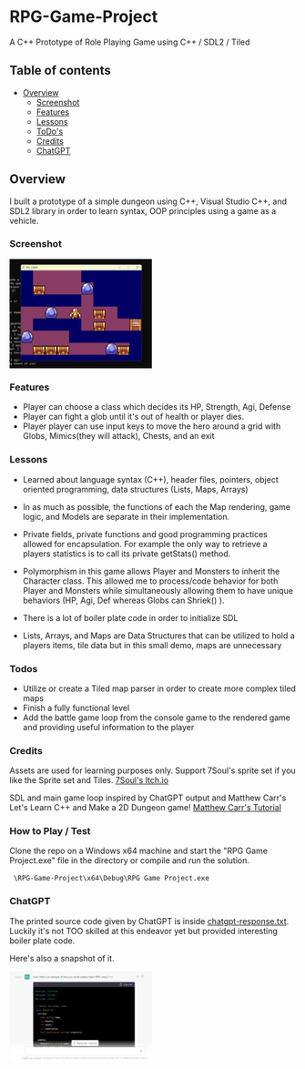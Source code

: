 # RPG-Game-Project

A C++ Prototype of Role Playing Game using C++ / SDL2 / Tiled

## Table of contents

- [Overview](#overview)
  - [Screenshot](#screenshot)
  - [Features](#features)
  - [Lessons](#lessons)
  - [ToDo's](#todos)
  - [Credits](#credits)
  - [ChatGPT](#chatgpt)

## Overview

I built a prototype of a simple dungeon using C++, Visual Studio C++, and SDL2 library in order to learn syntax, OOP principles using a game as a vehicle.

### Screenshot

<a href="url"><img src="screenshot.png" align="center" width="250" ></a>

### Features

- Player can choose a class which decides its HP, Strength, Agi, Defense
- Player can fight a glob until it's out of health or player dies.
- Player player can use input keys to move the hero around a grid with Globs, Mimics(they will attack), Chests, and an exit

### Lessons

- Learned about language syntax (C++), header files, pointers, object oriented programming, data structures (Lists, Maps, Arrays)

- In as much as possible, the functions of each the Map rendering, game logic, and Models are separate in their implementation.

- Private fields, private functions and good programming practices allowed for encapsulation. For example the only way to retrieve a players statistics is to call its private getStats() method.

- Polymorphism in this game allows Player and Monsters to inherit the Character class. This allowed me to process/code behavior for both Player and Monsters while simultaneously allowing them to have unique behaviors (HP, Agi, Def whereas Globs can Shriek() ).

- There is a lot of boiler plate code in order to initialize SDL

- Lists, Arrays, and Maps are Data Structures that can be utilized to hold a players items, tile data but in this small demo, maps are unnecessary

### Todos

- Utilize or create a Tiled map parser in order to create more complex tiled maps
- Finish a fully functional level
- Add the battle game loop from the console game to the rendered game and providing useful information to the player

### Credits

Assets are used for learning purposes only. Support 7Soul's sprite set if you like the Sprite set and Tiles. [7Soul's Itch.io](https://7soul.itch.io/7souls-rpg-graphics-sprites)

SDL and main game loop inspired by ChatGPT output and Matthew Carr's Let's Learn C++ and Make a 2D Dungeon game! [Matthew Carr's Tutorial](https://www.udemy.com/course/2d-dungeon-game/)

### How to Play / Test

Clone the repo on a Windows x64 machine and start the "RPG Game Project.exe" file in the directory or compile and run the solution.

```
 \RPG-Game-Project\x64\Debug\RPG Game Project.exe
```

### ChatGPT

The printed source code given by ChatGPT is inside [chatgpt-response.txt](chatgpt-response.txt). Luckily it's not TOO skilled at this endeavor yet but provided interesting boiler plate code.

Here's also a snapshot of it.

<a href="url"><img src="chatgpt-response.png" align="center" width="250" ></a>
